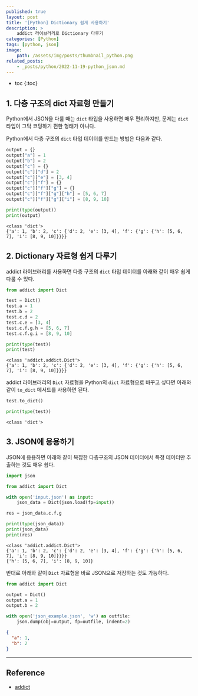 ```yaml
---
published: true
layout: post
title: '[Python] Dictionary 쉽게 사용하기'
description: >
    addict 라이브러리로 Dictionary 다루기
categories: [Python]
tags: [python, json]
image:
    path: /assets/img/posts/thumbnail_python.png
related_posts:
    - _posts/python/2022-11-19-python_json.md
---
```

* toc
{:toc}

## 1. 다층 구조의 dict 자료형 만들기

Python에서 JSON을 다룰 때는 `dict` 타입을 사용하면 매우 편리하지만, 문제는 `dict` 타입이 그닥 코딩하기 편한 형태가 아니다.  

Python에서 다층 구조의 `dict` 타입 데이터를 만드는 방법은 다음과 같다.  

```python
output = {}
output["a"] = 1
output["b"] = 2
output["c"] = {}
output["c"]["d"] = 2
output["c"]["e"] = [3, 4]
output["c"]["f"] = {}
output["c"]["f"]["g"] = {}
output["c"]["f"]["g"]["h"] = [5, 6, 7]
output["c"]["f"]["g"]["i"] = [8, 9, 10]

print(type(output))
print(output)
```
```
<class 'dict'>
{'a': 1, 'b': 2, 'c': {'d': 2, 'e': [3, 4], 'f': {'g': {'h': [5, 6, 7], 'i': [8, 9, 10]}}}}
```

## 2. Dictionary 자료형 쉽게 다루기

addict 라이브러리를 사용하면 다층 구조의 `dict` 타입 데이터를 아래와 같이 매우 쉽게 다룰 수 있다.  

```python
from addict import Dict

test = Dict()
test.a = 1
test.b = 2
test.c.d = 2
test.c.e = [3, 4]
test.c.f.g.h = [5, 6, 7]
test.c.f.g.i = [8, 9, 10]

print(type(test))
print(test)
```
```
<class 'addict.addict.Dict'>
{'a': 1, 'b': 2, 'c': {'d': 2, 'e': [3, 4], 'f': {'g': {'h': [5, 6, 7], 'i': [8, 9, 10]}}}}
```

addict 라이브러리의 `Dict` 자료형을 Python의 `dict` 자료형으로 바꾸고 싶다면 아래와 같이 `to_dict` 메서드를 사용하면 된다.  

```python
test.to_dict()

print(type(test))
```
```
<class 'dict'>
```

## 3. JSON에 응용하기

JSON에 응용하면 아래와 같이 복잡한 다층구조의 JSON 데이터에서 특정 데이터만 추출하는 것도 매우 쉽다.  

```python
import json

from addict import Dict

with open('input.json') as input:
    json_data = Dict(json.load(fp=input))

res = json_data.c.f.g

print(type(json_data))
print(json_data)
print(res)
```
```
<class 'addict.addict.Dict'>
{'a': 1, 'b': 2, 'c': {'d': 2, 'e': [3, 4], 'f': {'g': {'h': [5, 6, 7], 'i': [8, 9, 10]}}}}
{'h': [5, 6, 7], 'i': [8, 9, 10]}
```

반대로 아래와 같이 `Dict` 자료형을 바로 JSON으로 저장하는 것도 가능하다.  

```python
from addict import Dict

output = Dict()
output.a = 1
output.b = 2

with open('json_example.json', 'w') as outfile:
    json.dump(obj=output, fp=outfile, indent=2)
```
```json
{
  "a": 1,
  "b": 2
}
```

---
## Reference
- [addict](https://github.com/mewwts/addict)